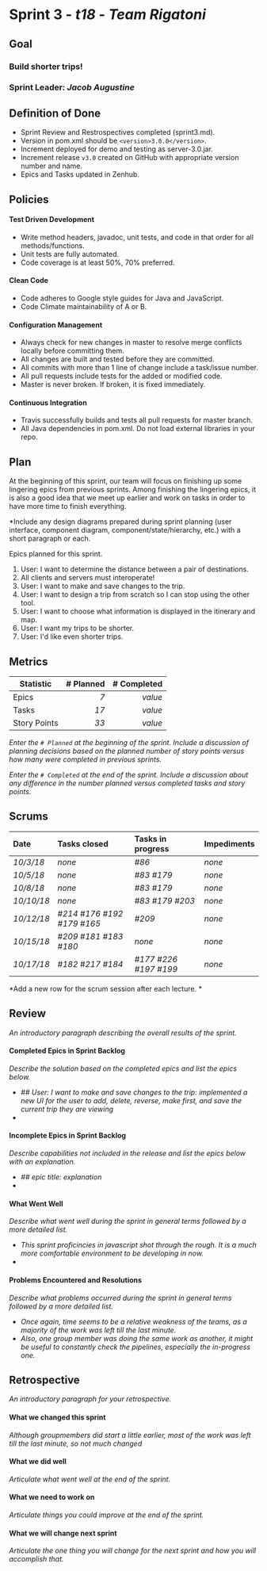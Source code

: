 # Sprint 3 - *t18* - *Team Rigatoni*

## Goal

### Build shorter trips!
### Sprint Leader: *Jacob Augustine*

## Definition of Done

* Sprint Review and Restrospectives completed (sprint3.md).
* Version in pom.xml should be `<version>3.0.0</version>`.
* Increment deployed for demo and testing as server-3.0.jar.
* Increment release `v3.0` created on GitHub with appropriate version number and name.
* Epics and Tasks updated in Zenhub.


## Policies

#### Test Driven Development
* Write method headers, javadoc, unit tests, and code in that order for all methods/functions.
* Unit tests are fully automated.
* Code coverage is at least 50%, 70% preferred.
#### Clean Code
* Code adheres to Google style guides for Java and JavaScript.
* Code Climate maintainability of A or B.
#### Configuration Management
* Always check for new changes in master to resolve merge conflicts locally before committing them.
* All changes are built and tested before they are committed.
* All commits with more than 1 line of change include a task/issue number.
* All pull requests include tests for the added or modified code.
* Master is never broken.  If broken, it is fixed immediately.
#### Continuous Integration
* Travis successfully builds and tests all pull requests for master branch.
* All Java dependencies in pom.xml.  Do not load external libraries in your repo. 


## Plan

At the beginning of this sprint, our team will focus on finishing up some lingering epics from previous sprints. Among finishing the lingering epics, it is also a good idea that we meet up earlier and work on tasks in order to have more time to finish everything.


*Include any design diagrams prepared during sprint planning (user interface, component diagram, component/state/hierarchy, etc.) with a short paragraph or each.

Epics planned for this sprint.

1. User: I want to determine the distance between a pair of destinations.
2. All clients and servers must interoperate!
3. User: I want to make and save changes to the trip.
4. User: I want to design a trip from scratch so I can stop using the other tool. 
5. User: I want to choose what information is displayed in the itinerary and map.
6. User: I want my trips to be shorter.
7. User: I'd like even shorter trips.
 


## Metrics

| Statistic | # Planned | # Completed |
| --- | ---: | ---: |
| Epics | *7* | *value* |
| Tasks |  *17*   | *value* | 
| Story Points |  *33*  | *value* | 

*Enter the `# Planned` at the beginning of the sprint.  Include a discussion of planning decisions based on the planned number of story points versus how many were completed in previous sprints.*

*Enter the `# Completed` at the end of the sprint.  Include a discussion about any difference in the number planned versus completed tasks and story points.*


## Scrums

| Date | Tasks closed  | Tasks in progress | Impediments |
| :--- | :--- | :--- | :--- |
| *10/3/18* | *none* | *#86* | *none* | 
| *10/5/18* | *none* | *#83 #179* | *none* |
| *10/8/18* | *none* | *#83 #179* | *none* |
| *10/10/18* | *none* | *#83 #179* *#203* | *none* |
| *10/12/18* | *#214 #176 #192 #179 #165* | *#209* | *none* |
| *10/15/18* | *#209 #181 #183 #180* | *none* | *none* |
| *10/17/18* | *#182 #217 #184* | *#177 #226 #197 #199* | *none* |

*Add a new row for the scrum session after each lecture. *

## Review

*An introductory paragraph describing the overall results of the sprint.*

#### Completed Epics in Sprint Backlog 

*Describe the solution based on the completed epics and list the epics below.*

* *## User: I want to make and save changes to the trip: implemented a new UI for the user to add, delete, reverse, make first, and save the current trip they are viewing*
* 

#### Incomplete Epics in Sprint Backlog 

*Describe capabilities not included in the release and list the epics below with an explanation.*

* *## epic title: explanation*
*

#### What Went Well

*Describe what went well during the sprint in general terms followed by a more detailed list.*

* *This sprint proficincies in javascript shot through the rough. It is a much more comfortable environment to be developing in now.*
*

#### Problems Encountered and Resolutions

*Describe what problems occurred during the sprint in general terms followed by a more detailed list.*

* *Once again, time seems to be a relative weakness of the teams, as a majority of the work was left till the last minute.*
* *Also, one group member was doing the same work as another, it might be useful to constantly check the pipelines, especially the in-progress one.*

## Retrospective

*An introductory paragraph for your retrospective.*

#### What we changed this sprint

*Although groupmembers did start a little earlier, most of the work was left till the last minute, so not much changed*

#### What we did well

*Articulate what went well at the end of the sprint.*

#### What we need to work on

*Articulate things you could improve at the end of the sprint.*

#### What we will change next sprint 

*Articulate the one thing you will change for the next sprint and how you will accomplish that.*
